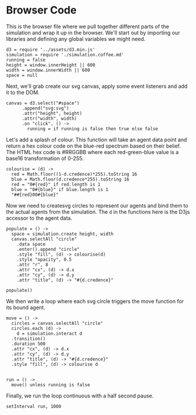 # Browser Code

This is the browser file where we pull together different parts of the simulation and wrap it up in the browser.  We'll start out by importing our libraries and defining any global variables we might need.


    d3 = require '../assets/d3.min.js'
    simulation = require './simulation.coffee.md'
    running = false
    height = window.innerHeight || 600
    width = window.innerWidth || 600
    space = null



Next, we'll grab create our svg canvas, apply some event listeners and add it to the DOM.


    canvas = d3.select("#space")
          .append("svg:svg")
          .attr("height", height)
          .attr("width", width)
          .on "click", () ->
            running = if running is false then true else false



Let's add a splash of colour.  This function will take an agent data point and return a hex colour code on the blue-red spectrum based on their belief.  The HTML hex code is #RRGGBB where each red-green-blue value is a base16 transformation of 0-255.


    colourise = (d) ->
      red = Math.floor((1-d.credence)*255).toString 16
      blue = Math.floor(d.credence*255).toString 16
      red = "0#{red}" if red.length is 1
      blue = "0#{blue}" if blue.length is 1 
      "##{red}00#{blue}"


Now we need to createsvg circles to represent our agents and bind them to the actual agents from the simulation.  The `d` in the functions here is the D3js accessor to the agent data.

  
    populate = () ->
      space = simulation.create height, width
      canvas.selectAll "circle"
        .data space
        .enter().append "circle"
        .style "fill", (d) -> colourise(d)
        .style "opacity", 0.5
        .attr "r", 8
        .attr "cx", (d) -> d.x
        .attr "cy", (d) -> d.y
        .attr "title", (d) -> "#{d.credence}"

    populate()


We then write a loop where each svg circle triggers the move function for its bound agent.  


    move = () ->
      circles = canvas.selectAll "circle"
      circles.each (d) ->
        d = simulation.interact d
      .transition()
      .duration 500
      .attr "cx", (d) -> d.x
      .attr "cy", (d) -> d.y
      .attr "title", (d) -> "#{d.credence}"
      .style "fill", (d) -> colourise d
    

    run = () ->
      move() unless running is false


Finally, we run the loop continuous with a half second pause.


    setInterval run, 1000